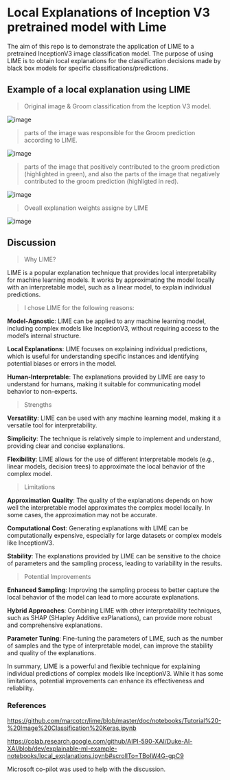 # Local Explanations of Inception V3 pretrained model with Lime
The aim of this repo is to demonstrate the application of LIME to a pretrained InceptionV3 image classification model. The purpose of using LIME is to obtain local explanations for the classification decisions made by black box models for specific classifications/predictions.

## Example of a local explanation using LIME

> Original image & Groom classification from the Iception V3 model.

![image](https://github.com/user-attachments/assets/9c83ddc9-7fba-499c-a29f-69590db0c171)

> parts of the image was responsible for the Groom prediction according to LIME.

![image](https://github.com/user-attachments/assets/338e1d4e-c37a-4f92-8674-de2a9e486ce2)

> parts of the image that positively contributed to the groom prediction (highlighted in green), and also the parts of the image that negatively contributed to the groom prediction (highligted in red).

![image](https://github.com/user-attachments/assets/b925ed12-94ac-40d1-8730-976a91fefba5)

> Oveall explanation weights assigne by LIME

![image](https://github.com/user-attachments/assets/5e86927e-99c8-4bde-b4dc-ffe944954d3f)

## Discussion

> Why LIME?

LIME is a popular explanation technique that provides local interpretability for machine learning models. It works by approximating the model locally with an interpretable model, such as a linear model, to explain individual predictions. 

> I chose LIME for the following reasons:

**Model-Agnostic**: LIME can be applied to any machine learning model, including complex models like InceptionV3, without requiring access to the model’s internal structure.

**Local Explanations**: LIME focuses on explaining individual predictions, which is useful for understanding specific instances and identifying potential biases or errors in the model.

**Human-Interpretable**: The explanations provided by LIME are easy to understand for humans, making it suitable for communicating model behavior to non-experts.

>Strengths

**Versatility**: LIME can be used with any machine learning model, making it a versatile tool for interpretability.

**Simplicity**: The technique is relatively simple to implement and understand, providing clear and concise explanations.

**Flexibility**: LIME allows for the use of different interpretable models (e.g., linear models, decision trees) to approximate the local behavior of the complex model.

>Limitations

**Approximation Quality**: The quality of the explanations depends on how well the interpretable model approximates the complex model locally. In some cases, the approximation may not be accurate.

**Computational Cost**: Generating explanations with LIME can be computationally expensive, especially for large datasets or complex models like InceptionV3.

**Stability**: The explanations provided by LIME can be sensitive to the choice of parameters and the sampling process, leading to variability in the results.

> Potential Improvements

**Enhanced Sampling**: Improving the sampling process to better capture the local behavior of the model can lead to more accurate explanations.

**Hybrid Approaches**: Combining LIME with other interpretability techniques, such as SHAP (SHapley Additive exPlanations), can provide more robust and comprehensive explanations.

**Parameter Tuning**: Fine-tuning the parameters of LIME, such as the number of samples and the type of interpretable model, can improve the stability and quality of the explanations.

In summary, LIME is a powerful and flexible technique for explaining individual predictions of complex models like InceptionV3. While it has some limitations, potential improvements can enhance its effectiveness and reliability.

### References

https://github.com/marcotcr/lime/blob/master/doc/notebooks/Tutorial%20-%20Image%20Classification%20Keras.ipynb

https://colab.research.google.com/github/AIPI-590-XAI/Duke-AI-XAI/blob/dev/explainable-ml-example-notebooks/local_explanations.ipynb#scrollTo=TBoIW4G-gpC9

Microsoft co-pilot was used to help with the discussion.
